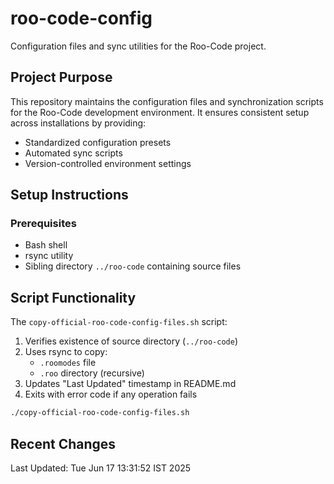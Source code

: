 # roo-code-config

Configuration files and sync utilities for the Roo-Code project.

## Project Purpose

This repository maintains the configuration files and synchronization scripts for the Roo-Code development environment. It ensures consistent setup across installations by providing:

- Standardized configuration presets
- Automated sync scripts
- Version-controlled environment settings

## Setup Instructions

### Prerequisites
- Bash shell
- rsync utility
- Sibling directory `../roo-code` containing source files

## Script Functionality

The `copy-official-roo-code-config-files.sh` script:

1. Verifies existence of source directory (`../roo-code`)
2. Uses rsync to copy:
   - `.roomodes` file
   - `.roo` directory (recursive)
3. Updates "Last Updated" timestamp in README.md
4. Exits with error code if any operation fails

```bash
./copy-official-roo-code-config-files.sh
```

## Recent Changes

Last Updated: Tue Jun 17 13:31:52 IST 2025